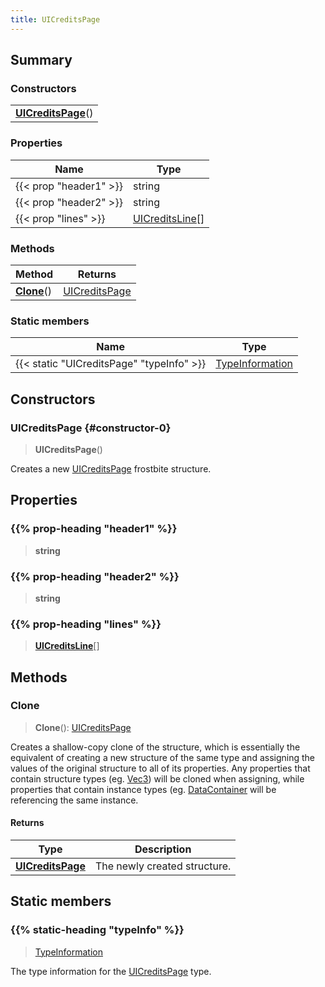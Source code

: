 ```yaml
---
title: UICreditsPage
---
```



## Summary
### Constructors
| |
| ----------- |
| **[UICreditsPage](#constructor-0)**() |

### Properties
| Name | Type |
| ---- | ---- |
| {{< prop "header1" >}} | string |
| {{< prop "header2" >}} | string |
| {{< prop "lines" >}} | [UICreditsLine](/vext/ref/fb/uicreditsline)[] |

### Methods
| Method | Returns |
| ------ | ---- |
| **[Clone](#clone)**() | [UICreditsPage](/vext/ref/fb/uicreditspage) |

### Static members
| Name | Type |
| ---- | ---- |
| {{< static "UICreditsPage" "typeInfo" >}} | [TypeInformation](/vext/ref/shared/class/typeinformation) |

## Constructors
### UICreditsPage {#constructor-0}
> **UICreditsPage**()

Creates a new [UICreditsPage](/vext/ref/fb/uicreditspage) frostbite structure.

## Properties
### {{% prop-heading "header1" %}}
> **string**

### {{% prop-heading "header2" %}}
> **string**

### {{% prop-heading "lines" %}}
> **[UICreditsLine](/vext/ref/fb/uicreditsline)**[]

## Methods
### Clone
> **Clone**(): [UICreditsPage](/vext/ref/fb/uicreditspage)

Creates a shallow-copy clone of the structure, which is essentially the equivalent of creating a new structure of the same type and assigning the values of the original structure to all of its properties. Any properties that contain structure types (eg. [Vec3](/vext/ref/shared/class/vec3)) will be cloned when assigning, while properties that contain instance types (eg. [DataContainer](/vext/ref/shared/class/datacontainer) will be referencing the same instance.

#### Returns
| Type | Description |
| ---- | ----------- |
| **[UICreditsPage](/vext/ref/fb/uicreditspage)** | The newly created structure. |

## Static members
### {{% static-heading "typeInfo" %}}
> [TypeInformation](/vext/ref/shared/class/typeinformation)

The type information for the [UICreditsPage](/vext/ref/fb/uicreditspage) type.

